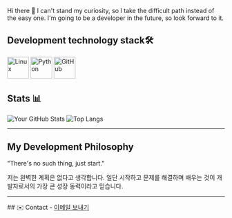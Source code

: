 <head1> Hi there 👋 </head1>
I can't stand my curiosity, so I take the difficult path instead of the easy one.
I'm going to be a developer in the future, so look forward to it.

## Development technology stack🛠️

<p align="left">
  <img src="https://cdn.jsdelivr.net/gh/devicons/devicon@latest/icons/linux/linux-original.svg" width="50" alt="Linux" />
  <img src="https://cdn.jsdelivr.net/gh/devicons/devicon@latest/icons/python/python-original-wordmark.svg" width="50" alt="Python" />
  <img src="https://cdn.jsdelivr.net/gh/devicons/devicon@latest/icons/github/github-original-wordmark.svg" width="50" alt="GitHub" />
</p>

## Stats 📊
![Your GitHub Stats](https://github-readme-stats.vercel.app/api?username=Lukascruise&show_icons=true&theme=nord)
![Top Langs](https://github-readme-stats.vercel.app/api/top-langs/?username=Lukascruise&layout=compact&theme=nord)

---
## My Development Philosophy
"There's no such thing, just start."

저는 완벽한 계획은 없다고 생각합니다. 일단 시작하고 문제를 해결하며 배우는 것이 개발자로서의 가장 큰 성장 동력이라고 믿습니다.

<hr>
## ✉️ Contact
- <a href="mailto:rmeo4692@gmail.com">이메일 보내기</a>
